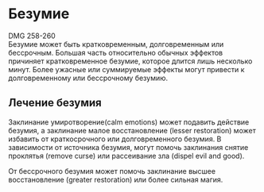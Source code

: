 # Безумие
DMG 258-260   
Безумие может быть кратковременным, долговременным или бессрочным. Большая часть относительно обычных эффектов причиняет кратковременное безумие, которое длится лишь несколько минут. Более ужасные или суммируемые эффекты могут привести к долговременному или бессрочному безумию.   
   
## Лечение безумия <!-- {docsify-ignore} -->
Заклинание умиротворение(calm emotions) может подавить действие безумия, а заклинание малое восстановление (lesser restoration) может избавить от краткосрочного или долговременного безумия. В зависимости от источника безумия, могут помочь заклинания снятие проклятья (remove curse) или рассеивание зла (dispel evil and good).

От бессрочного безумия может помочь заклинание высшее восстановление (greater restoration) или более сильная магия.
